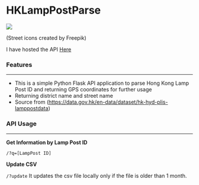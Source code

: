 
# HKLampPostParse

![](https://cdn-icons-png.flaticon.com/128/89/89069.png)

(Street icons created by Freepik)

I have hosted the API  [Here](https://lamppost.chriz.tk "Here")

### Features
---
- This is a simple Python Flask API application to parse Hong Kong Lamp Post ID and returning GPS coordinates for further usage
- Returning district name and street name
- Source from (https://data.gov.hk/en-data/dataset/hk-hyd-plis-lamppostdata)

### API Usage
---
**Get Information by Lamp Post ID**

`/?q=[LampPost ID]`

**Update CSV**

`/?update`
It updates the csv file locally only if the file is older than 1 month. 